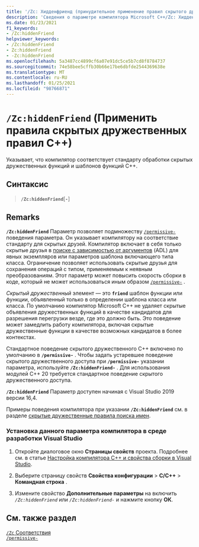 ```yaml
---
title: '/Zc: Хидденфриенд (принудительное применение правил скрытого дружественного языка C++)'
description: 'Сведения о параметре компилятора Microsoft C++/Zc: Хидденфриенд для согласованной или ослабленной скрытой дружественной совместимости.'
ms.date: 01/23/2021
f1_keywords:
- /Zc:hiddenFriend
helpviewer_keywords:
- /Zc:hiddenFriend
- Zc:hiddenFriend
- -Zc:hiddenFriend
ms.openlocfilehash: 5a3487cc4899cf6a07e91dc5ce5b7cd8f8784737
ms.sourcegitcommit: 74e58bee5cffb30b66e17be6dbfde2544369638e
ms.translationtype: MT
ms.contentlocale: ru-RU
ms.lasthandoff: 01/25/2021
ms.locfileid: "98766871"
---
```

# <a name="zchiddenfriend-enforce-standard-c-hidden-friend-rules"></a>`/Zc:hiddenFriend` (Применить правила скрытых дружественных правил C++)

Указывает, что компилятор соответствует стандарту обработки скрытых дружественных функций и шаблонов функций C++.

## <a name="syntax"></a>Синтаксис

> **`/Zc:hiddenFriend`**\[**`-`**]

## <a name="remarks"></a>Remarks

**`/Zc:hiddenFriend`** Параметр позволяет подмножеству [`/permissive-`](permissive-standards-conformance.md) поведения параметра. Он указывает компилятору на соответствие стандарту для скрытых друзей. Компилятор включает в себя только скрытые друзья в [поиске с зависимостью от аргументов](../../cpp/argument-dependent-name-koenig-lookup-on-functions.md) (ADL) для явных экземпляров или параметров шаблона включающего типа класса. Ограничение позволяет использовать скрытые друзья для сохранения операций с типом, применяемым к неявным преобразованиям. Этот параметр может повысить скорость сборки в коде, который не может использоваться иным образом [`/permissive-`](permissive-standards-conformance.md) .

*Скрытый дружественный* элемент — это **`friend`** шаблон функции или функции, объявленный только в определении шаблона класса или класса. По умолчанию компилятор Microsoft C++ не удаляет скрытые объявления дружественных функций в качестве кандидатов для разрешения перегрузки везде, где это должно быть. Это поведение может замедлить работу компилятора, включая скрытые дружественные функции в качестве возможных кандидатов в более контекстах.

Стандартное поведение скрытого дружественного C++ включено по умолчанию в **`/permissive-`** . Чтобы задать устаревшее поведение скрытого дружественного доступа при **`/permissive-`** указании параметра, используйте **`/Zc:hiddenFriend-`** . Для использования модулей C++ 20 требуется стандартное поведение скрытого дружественного доступа.

**`/Zc:hiddenFriend`** Параметр доступен начиная с Visual Studio 2019 версии 16,4.

Примеры поведения компилятора при указании **`/Zc:hiddenFriend`** см. в разделе [скрытые дружественные правила поиска имен](./permissive-standards-conformance.md#hidden-friend-name-lookup-rules).

### <a name="to-set-this-compiler-option-in-the-visual-studio-development-environment"></a>Установка данного параметра компилятора в среде разработки Visual Studio

1. Откройте диалоговое окно **Страницы свойств** проекта. Подробнее см. в статье [Настройка компилятора C++ и свойства сборки в Visual Studio](../working-with-project-properties.md).

1. Выберите страницу свойств **Свойства конфигурации**  >  **C/C++**  >  **Командная строка** .

1. Измените свойство **Дополнительные параметры** на включить *`/Zc:hiddenFriend`* или *`/Zc:hiddenFriend-`* и нажмите кнопку **ОК**.

## <a name="see-also"></a>См. также раздел

[`/Zc` Соответствия](zc-conformance.md)\
[`/permissive-`](permissive-standards-conformance.md)
